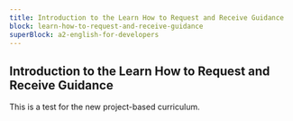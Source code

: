 ```yaml
---
title: Introduction to the Learn How to Request and Receive Guidance
block: learn-how-to-request-and-receive-guidance
superBlock: a2-english-for-developers
---
```


## Introduction to the Learn How to Request and Receive Guidance

This is a test for the new project-based curriculum.
